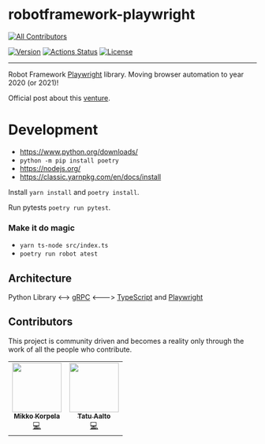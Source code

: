 # robotframework-playwright
<!-- ALL-CONTRIBUTORS-BADGE:START - Do not remove or modify this section -->
[![All Contributors](https://img.shields.io/badge/all_contributors-2-orange.svg?style=flat-square)](#contributors-)
<!-- ALL-CONTRIBUTORS-BADGE:END -->
[![Version](https://img.shields.io/pypi/v/robotframework-playwright.svg)](https://pypi.python.org/pypi/robotframework-playwright)
[![Actions Status](https://github.com/MarketSquare/robotframework-playwright/workflows/Python%20package/badge.svg)](https://github.com/MarketSquare/robotframework-playwright/actions)
[![License](https://img.shields.io/badge/License-Apache%202.0-blue.svg)](https://opensource.org/licenses/Apache-2.0)

----

Robot Framework [Playwright](https://playwright.dev/) library. Moving browser automation to year 2020 (or 2021)!

Official post about this [venture](https://forum.robotframework.org/t/moving-robot-framework-browser-automation-to-2020-or-2021/323).

# Development

- https://www.python.org/downloads/
- `python -m pip install poetry`
- https://nodejs.org/
- https://classic.yarnpkg.com/en/docs/install

Install `yarn install` and `poetry install`.

Run pytests `poetry run pytest`.

### Make it do magic

- `yarn ts-node src/index.ts`
- `poetry run robot atest`

## Architecture

Python Library <--> [gRPC](https://grpc.io/) <---> [TypeScript](https://www.typescriptlang.org/) and [Playwright](https://playwright.dev/)

## Contributors

This project is community driven and becomes a reality only through the work of all the people who contribute.
<!-- ALL-CONTRIBUTORS-LIST:START - Do not remove or modify this section -->
<!-- prettier-ignore-start -->
<!-- markdownlint-disable -->
<table>
  <tr>
    <td align="center"><a href="https://github.com/mkorpela"><img src="https://avatars1.githubusercontent.com/u/136885?v=4" width="100px;" alt=""/><br /><sub><b>Mikko Korpela</b></sub></a><br /><a href="https://github.com/MarketSquare/robotframework-playwright/commits?author=mkorpela" title="Code">💻</a></td>
    <td align="center"><a href="https://github.com/aaltat"><img src="https://avatars0.githubusercontent.com/u/2665023?v=4" width="100px;" alt=""/><br /><sub><b>Tatu Aalto</b></sub></a><br /><a href="https://github.com/MarketSquare/robotframework-playwright/commits?author=aaltat" title="Code">💻</a></td>
  </tr>
</table>

<!-- markdownlint-enable -->
<!-- prettier-ignore-end -->
<!-- ALL-CONTRIBUTORS-LIST:END -->
